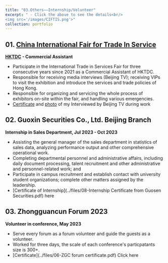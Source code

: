 ```yaml
---
title: "03.Others——Internship/Volunteer"
excerpt: " - Click the above to see the details<br/>
<img src='/images/CIFTIS.png'>"
collection: portfolio
---
```


## 01. [China International Fair for Trade In Service](https://www.ciftis.org/en/article/62543/)
**[HKTDC](https://aboutus.hktdc.com/en/) - Commercial Assistant** 
 - Participate in the International Trade in Services Fair for three consecutive years since 2021 as a Commercial Assistant of HKTDC.
 - Responsible for receiving media interviews (Beijing TV); receiving VIPs to visit the exhibition and introduce the services and trade policies of Hong Kong.
 - Responsible for organizing and servicing the whole process of exhibitors on-site within the fair, and handling various emergencies.
 - [Certificate](../images/CIFTIS_proof.png) and [photo](../images/CIFTIS_interview.png) of my Interviewed by Beijing TV during work

## 02.  Guoxin Securities Co., Ltd. Beijing Branch
**Internship in Sales Department,  Jul 2023 - Oct 2023**
 - Assisting the general manager of the sales department in statistics of sales data, analyzing performance output and other comprehensive operational work.
 - Completing departmental personnel and administrative affairs, including daily document processing, talent recruitment and other administrative and personnel-related work; and
 - Participate in campus recruitment and establish contact with university student organizations; complete other matters assigned by the leadership.
 - [Certificate of Internship](../files/08-Internship Certificate from Guosen Securities.pdf)  here


## 03. Zhongguancun Forum 2023
**Volunteer in conference, May 2023**
 - Serve every forum as a forum volunteer and guide the guests as a volunteer.
 - Worked for three days, the scale of each conference's particpatants size is 300+.
 - [Certificate](../files/06-ZGC forum certificate.pdf) Click here

